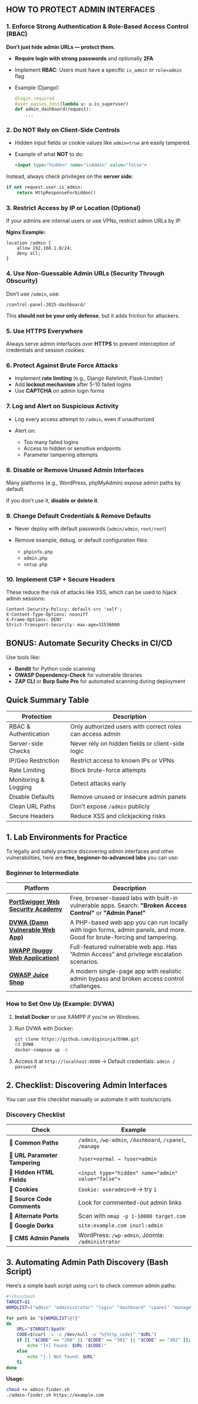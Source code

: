 ##  HOW TO PROTECT ADMIN INTERFACES



###  1. **Enforce Strong Authentication & Role-Based Access Control (RBAC)**

**Don’t just hide admin URLs — protect them.**

* **Require login with strong passwords** and optionally **2FA**
* Implement **RBAC**: Users must have a specific `is_admin` or `role=admin` flag
* Example (Django):

  ```python
  @login_required
  @user_passes_test(lambda u: u.is_superuser)
  def admin_dashboard(request):
      ...
  ```



###  2. **Do NOT Rely on Client-Side Controls**

* Hidden input fields or cookie values like `admin=true` are easily tampered.
* Example of what **NOT** to do:

  ```html
  <input type="hidden" name="isAdmin" value="false">
  ```

Instead, always check privileges on the **server side**:

```python
if not request.user.is_admin:
    return HttpResponseForbidden()
```



###  3. **Restrict Access by IP or Location (Optional)**

If your admins are internal users or use VPNs, restrict admin URLs by IP.

**Nginx Example:**

```nginx
location /admin {
    allow 192.168.1.0/24;
    deny all;
}
```



###  4. **Use Non-Guessable Admin URLs (Security Through Obscurity)**

Don’t use `/admin`, use:

```
/control-panel-2025-dashboard/
```

This **should not be your only defense**, but it adds friction for attackers.



###  5. **Use HTTPS Everywhere**

Always serve admin interfaces over **HTTPS** to prevent interception of credentials and session cookies.


###  6. **Protect Against Brute Force Attacks**

* Implement **rate limiting** (e.g., Django Ratelimit, Flask-Limiter)
* Add **lockout mechanism** after 5-10 failed logins
* Use **CAPTCHA** on admin login forms



###  7. **Log and Alert on Suspicious Activity**

* Log every access attempt to `/admin`, even if unauthorized
* Alert on:

  * Too many failed logins
  * Access to hidden or sensitive endpoints
  * Parameter tampering attempts



###  8. **Disable or Remove Unused Admin Interfaces**

Many platforms (e.g., WordPress, phpMyAdmin) expose admin paths by default.

If you don’t use it, **disable or delete it**.



###  9. **Change Default Credentials & Remove Defaults**

* Never deploy with default passwords (`admin/admin`, `root/root`)
* Remove example, debug, or default configuration files:

  * `phpinfo.php`
  * `admin.php`
  * `setup.php`



###  10. **Implement CSP + Secure Headers**

These reduce the risk of attacks like XSS, which can be used to hijack admin sessions:

```http
Content-Security-Policy: default-src 'self';
X-Content-Type-Options: nosniff
X-Frame-Options: DENY
Strict-Transport-Security: max-age=31536000
```



##  BONUS: Automate Security Checks in CI/CD

Use tools like:

* **Bandit** for Python code scanning
* **OWASP Dependency-Check** for vulnerable libraries
* **ZAP CLI** or **Burp Suite Pro** for automated scanning during deployment



##  Quick Summary Table

| Protection               | Description                                               |
| ------------------------ | --------------------------------------------------------- |
|  RBAC & Authentication | Only authorized users with correct roles can access admin |
|  Server-side Checks    | Never rely on hidden fields or client-side logic          |
|  IP/Geo Restriction    | Restrict access to known IPs or VPNs                      |
|  Rate Limiting         | Block brute-force attempts                                |
|  Monitoring & Logging  | Detect attacks early                                      |
|  Disable Defaults      | Remove unused or insecure admin panels                    |
|  Clean URL Paths       | Don’t expose `/admin` publicly                            |
|  Secure Headers        | Reduce XSS and clickjacking risks                         |



##  1. **Lab Environments for Practice**

To legally and safely practice discovering admin interfaces and other vulnerabilities, here are **free, beginner-to-advanced labs** you can use:

###  Beginner to Intermediate

| Platform                                                                     | Description                                                                                                             |
| ---------------------------------------------------------------------------- | ----------------------------------------------------------------------------------------------------------------------- |
| **[PortSwigger Web Security Academy](https://portswigger.net/web-security)** | Free, browser-based labs with built-in vulnerable apps. Search: **"Broken Access Control"** or **"Admin Panel"**        |
| **[DVWA (Damn Vulnerable Web App)](http://www.dvwa.co.uk/)**                 | A PHP-based web app you can run locally with login forms, admin panels, and more. Good for brute-forcing and tampering. |
| **[bWAPP (buggy Web Application)](https://sourceforge.net/projects/bwapp/)** | Full-featured vulnerable web app. Has “Admin Access” and privilege escalation scenarios.                                |
| **[OWASP Juice Shop](https://owasp.org/www-project-juice-shop/)**            | A modern single-page app with realistic admin bypass and broken access control challenges.                              |


###  How to Set One Up (Example: DVWA)

1. **Install Docker** or use XAMPP if you're on Windows.
2. Run DVWA with Docker:

   ```bash
   git clone https://github.com/digininja/DVWA.git
   cd DVWA
   docker-compose up -d
   ```
3. Access it at `http://localhost:8080` → Default credentials: `admin / password`



##  2. **Checklist: Discovering Admin Interfaces**

You can use this checklist manually or automate it with tools/scripts.

###  Discovery Checklist

| Check                          | Example                                                   |
| ------------------------------ | --------------------------------------------------------- |
| 🔎 **Common Paths**            | `/admin`, `/wp-admin`, `/dashboard`, `/cpanel`, `/manage` |
| 🔎 **URL Parameter Tampering** | `?user=normal → ?user=admin`                              |
| 🔎 **Hidden HTML Fields**      | `<input type="hidden" name="admin" value="false">`        |
| 🔎 **Cookies**                 | `Cookie: useradmin=0` → try `1`                           |
| 🔎 **Source Code Comments**    | Look for commented-out admin links                        |
| 🔎 **Alternate Ports**         | Scan with `nmap -p 1-10000 target.com`                    |
| 🔎 **Google Dorks**            | `site:example.com inurl:admin`                            |
| 🔎 **CMS Admin Panels**        | WordPress: `/wp-admin`, Joomla: `/administrator`          |



##  3. **Automating Admin Path Discovery (Bash Script)**

Here’s a simple bash script using `curl` to check common admin paths:

```bash
#!/bin/bash
TARGET=$1
WORDLIST=("admin" "administrator" "login" "dashboard" "cpanel" "manage")

for path in "${WORDLIST[@]}"
do
    URL="$TARGET/$path"
    CODE=$(curl -s -o /dev/null -w "%{http_code}" "$URL")
    if [[ "$CODE" == "200" || "$CODE" == "301" || "$CODE" == "302" ]]; then
        echo "[+] Found: $URL ($CODE)"
    else
        echo "[-] Not found: $URL"
    fi
done
```

**Usage:**

```bash
chmod +x admin-finder.sh
./admin-finder.sh https://example.com
```
